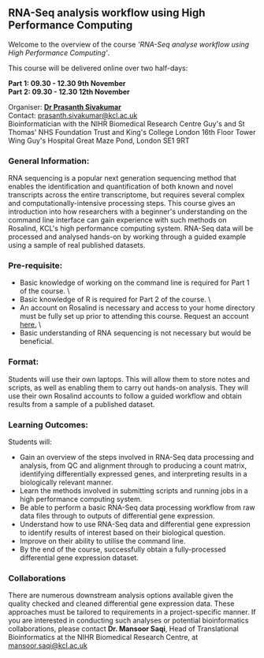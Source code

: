 
## RNA-Seq analysis workflow using High Performance Computing

Welcome to the overview of the course
*'RNA-Seq analyse workflow using High Performance Computing'*.

This course will be delivered online over two half-days:  

**Part 1: 09.30 - 12.30 9th November** \
**Part 2: 09.30 - 12.30 12th November**

Organiser: [**Dr Prasanth Sivakumar**](https://scholar.google.co.uk/citations?user=kggRsMsAAAAJ&hl=en) \
Contact: prasanth.sivakumar@kcl.ac.uk \
Bioinformatician with the
NIHR Biomedical Research Centre
Guy's and St Thomas' NHS Foundation Trust and King's College London
16th Floor Tower Wing
Guy's Hospital
Great Maze Pond, London SE1 9RT


### General Information: 
RNA sequencing is a popular next generation sequencing method that enables the identification and quantification of both known and novel transcripts across the entire transcriptome, but requires several complex and computationally-intensive processing steps. This course gives an introduction into how researchers with a beginner's understanding on the command line interface can gain experience with such methods on Rosalind, KCL's high performance computing system. RNA-Seq data will be processed and analysed hands-on by working through a guided example using a sample of real published datasets. 

### Pre-requisite:

* Basic knowledge of working on the command line is required for Part 1 of the course. \
* Basic knowledge of R is required for Part 2 of the course. \
* An account on Rosalind is necessary and access to your home directory must be fully set up prior to attending this course. Request an account [here.](https://rosalind.kcl.ac.uk/requesting_access/) \
* Basic understanding of RNA sequencing is not necessary but would be beneficial. 

### Format:
Students will use their own laptops. This will allow them to store notes and scripts, as well as enabling them to carry out hands-on analysis. They will use their own Rosalind accounts to follow a guided workflow and obtain results from a sample of a published dataset.

### Learning Outcomes:
Students will:

*	Gain an overview of the steps involved in RNA-Seq data processing and analysis, from QC and alignment through to producing a count matrix, identifying differentially expressed genes, and interpreting results in a biologically relevant manner.
*	Learn the methods involved in submitting scripts and running jobs in a high performance computing system.
*	Be able to perform a basic RNA-Seq data processing workflow from raw data files through to outputs of differential gene expression.
*	Understand how to use RNA-Seq data and differential gene expression to identify results of interest based on their biological question.
*	Improve on their ability to utilise the command line.
*	By the end of the course, successfully obtain a fully-processed differential gene expression dataset.

### Collaborations
There are numerous downstream analysis options available given the quality checked and cleaned differential gene expression data. These approaches must be tailored to requirements in a project-specific manner. If you are interested in conducting such analyses or potential bioinformatics collaborations, please contact **Dr. Mansoor Saqi**, Head of Translational Bioinformatics at the NIHR Biomedical Research Centre, at mansoor.saqi@kcl.ac.uk


